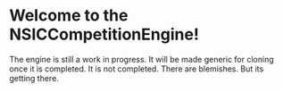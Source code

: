 # Welcome to the NSICCompetitionEngine!

The engine is still a work in progress. It will be made generic for cloning once it is completed. It is not completed. There are blemishes. But its getting there. 
